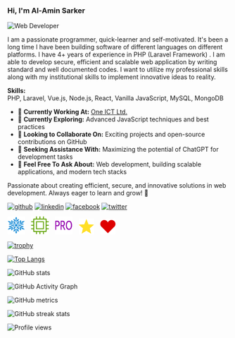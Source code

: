 ### Hi, I'm Al-Amin Sarker
![Web Developer](https://media.licdn.com/dms/image/D5616AQHeL4XMxpH_6A/profile-displaybackgroundimage-shrink_350_1400/0/1679804225053?e=1685577600&v=beta&t=aei-PgVdT9kbPU-PSqG-qfgvUIubRmivYw_GTmm_kt8)


I am a passionate programmer, quick-learner and self-motivated. It's been a long time I have been building software of different languages on different platforms. I have 4+ years of experience in PHP (Laravel Framework) . I am able to develop secure, efficient and scalable web application by writing standard and well documented codes. I want to utilize my professional skills along with my institutional skills to implement innovative ideas to reality.

**Skills:**  
PHP, Laravel, Vue.js, Node.js, React, Vanilla JavaScript, MySQL, MongoDB

- 🔭 **Currently Working At:** [One ICT Ltd.](https://www.oneictltd.com)
- 🌱 **Currently Exploring:** Advanced JavaScript techniques and best practices
- 👯 **Looking to Collaborate On:** Exciting projects and open-source contributions on GitHub
- 🤔 **Seeking Assistance With:** Maximizing the potential of ChatGPT for development tasks
- 💬 **Feel Free To Ask About:** Web development, building scalable applications, and modern tech stacks

Passionate about creating efficient, secure, and innovative solutions in web development. Always eager to learn and grow! 🌟

[<img src='https://cdn.jsdelivr.net/npm/simple-icons@3.0.1/icons/github.svg' alt='github' height='40'>](https://github.com/alamin-php)  [<img src='https://cdn.jsdelivr.net/npm/simple-icons@3.0.1/icons/linkedin.svg' alt='linkedin' height='40'>](https://www.linkedin.com/in/al-amin-csebd/)  [<img src='https://cdn.jsdelivr.net/npm/simple-icons@3.0.1/icons/facebook.svg' alt='facebook' height='40'>](https://www.facebook.com/alamin.csebd)  [<img src='https://cdn.jsdelivr.net/npm/simple-icons@3.0.1/icons/twitter.svg' alt='twitter' height='40'>](https://twitter.com/alamin33cse)  

<a href='https://archiveprogram.github.com/'><img src='https://raw.githubusercontent.com/acervenky/animated-github-badges/master/assets/acbadge.gif' width='40' height='40'></a> <a href='https://docs.github.com/en/developers'><img src='https://raw.githubusercontent.com/acervenky/animated-github-badges/master/assets/devbadge.gif' width='40' height='40'></a> <a href='https://github.com/pricing'><img src='https://raw.githubusercontent.com/acervenky/animated-github-badges/master/assets/pro.gif' width='40' height='40'></a> <a href='https://stars.github.com/'><img src='https://raw.githubusercontent.com/acervenky/animated-github-badges/master/assets/starbadge.gif' width='35' height='35'></a> <a href='https://docs.github.com/en/github/supporting-the-open-source-community-with-github-sponsors'><img src='https://raw.githubusercontent.com/acervenky/animated-github-badges/master/assets/sponsorbadge.gif' width='35' height='35'></a> 

[![trophy](https://github-profile-trophy.vercel.app/?username=alamin-php)](https://github.com/ryo-ma/github-profile-trophy)

[![Top Langs](https://github-readme-stats.vercel.app/api/top-langs/?username=alamin-php)](https://github.com/anuraghazra/github-readme-stats)

![GitHub stats](https://github-readme-stats.vercel.app/api?username=alamin-php&show_icons=true&count_private=true)  

![GitHub Activity Graph](https://activity-graph.herokuapp.com/graph?username=alamin-php)  

![GitHub metrics](https://metrics.lecoq.io/alamin-php)  

![GitHub streak stats](https://streak-stats.demolab.com/?user=alamin-php)  

![Profile views](https://gpvc.arturio.dev/alamin-php)  
